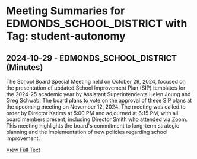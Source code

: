 # Meeting Summaries for EDMONDS_SCHOOL_DISTRICT with Tag: student-autonomy

## 2024-10-29 - EDMONDS_SCHOOL_DISTRICT (Minutes)

The School Board Special Meeting held on October 29, 2024, focused on the presentation of updated School Improvement Plan (SIP) templates for the 2024-25 academic year by Assistant Superintendents Helen Joung and Greg Schwab. The board plans to vote on the approval of these SIP plans at the upcoming meeting on November 12, 2024. The meeting was called to order by Director Katims at 5:00 PM and adjourned at 6:15 PM, with all board members present, including Director Smith who attended via Zoom. This meeting highlights the board's commitment to long-term strategic planning and the implementation of new policies regarding school improvement.

[View Full Text](https://raw.githubusercontent.com/VoronoiPerspectives/WashingtonStateSchoolBoardExplorer/refs/heads/main/data/countries/usa/states/wa/counties/snohomish/school_boards/edmonds_school_district/2024/2024-10-29-minutes.txt)

